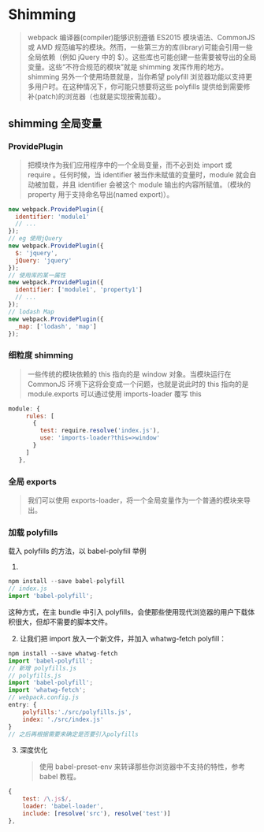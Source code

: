# Shimming

> webpack 编译器(compiler)能够识别遵循 ES2015 模块语法、CommonJS 或 AMD 规范编写的模块。然而，一些第三方的库(library)可能会引用一些全局依赖（例如 jQuery 中的 $）。这些库也可能创建一些需要被导出的全局变量。这些“不符合规范的模块”就是 shimming 发挥作用的地方。
> shimming 另外一个使用场景就是，当你希望 polyfill 浏览器功能以支持更多用户时。在这种情况下，你可能只想要将这些 polyfills 提供给到需要修补(patch)的浏览器（也就是实现按需加载）。

## shimming 全局变量

### ProvidePlugin

> 把模块作为我们应用程序中的一个全局变量，而不必到处 import 或 require 。任何时候，当 identifier 被当作未赋值的变量时，module 就会自动被加载，并且 identifier 会被这个 module 输出的内容所赋值。（模块的 property 用于支持命名导出(named export)）。

```js
new webpack.ProvidePlugin({
  identifier: 'module1'
  // ...
});
// eg 使用jQuery
new webpack.ProvidePlugin({
  $: 'jquery',
  jQuery: 'jquery'
});
// 使用库的某一属性
new webpack.ProvidePlugin({
  identifier: ['module1', 'property1']
  // ...
});
// lodash Map
new webpack.ProvidePlugin({
  _map: ['lodash', 'map']
});
```

### 细粒度 shimming

> 一些传统的模块依赖的 this 指向的是 window 对象。当模块运行在 CommonJS 环境下这将会变成一个问题，也就是说此时的 this 指向的是 module.exports
> 可以通过使用 imports-loader 覆写 this

```js
module: {
     rules: [
       {
         test: require.resolve('index.js'),
         use: 'imports-loader?this=>window'
       }
     ]
   },
```

### 全局 exports

> 我们可以使用 exports-loader，将一个全局变量作为一个普通的模块来导出。

### 加载 polyfills

载入 polyfills 的方法，以 babel-polyfill 举例

1.

```js
npm install --save babel-polyfill
// index.js
import 'babel-polyfill';
```

这种方式，在主 bundle 中引入 polyfills，会使那些使用现代浏览器的用户下载体积很大，但却不需要的脚本文件。

2. 让我们把 import 放入一个新文件，并加入 whatwg-fetch polyfill：

```js
npm install --save whatwg-fetch
import 'babel-polyfill';
// 新增 polyfills.js
// polyfills.js
import 'babel-polyfill';
import 'whatwg-fetch';
// webpack.config.js
entry: {
    polyfills:'./src/polyfills.js',
    index: './src/index.js'
}
// 之后再根据需要来确定是否要引入polyfills
```

3. 深度优化
   > 使用 babel-preset-env 来转译那些你浏览器中不支持的特性，参考 babel 教程。

```js
{
    test: /\.js$/,
    loader: 'babel-loader',
    include: [resolve('src'), resolve('test')]
},
```
